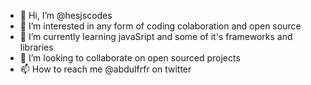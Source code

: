 - 👋 Hi, I’m @hesjscodes
- 👀 I’m interested in any form of coding colaboration and open source
- 🌱 I’m currently learning javaSript and some of it's frameworks and libraries
- 💞️ I’m looking to collaborate on open sourced projects
- 📫 How to reach me @abdulfrfr on twitter

<!---
hesjscodes/hesjscodes is a ✨ special ✨ repository because its `README.md` (this file) appears on your GitHub profile.
You can click the Preview link to take a look at your changes.
--->
